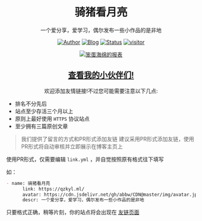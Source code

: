<h1 align="center">骑猪看月亮</h1>
<div align="center">

一个爱分享，爱学习，偶尔发布一些小作品的是非地

[![Author](https://flat.badgen.net/badge/author/abbw/)](https://github.com/abbw)
[![Blog](https://flat.badgen.net/badge/blog/骑猪看月亮/orange/)](https://qzkyl.ml)
[![Status](https://github.com/abbw/blog_source/workflows/博客自动部署/badge.svg)](https://github.com/abbw/abbw.github.io)
[![visitor](https://visitor-badge.glitch.me/badge?page_id=abbw)](https://qzkyl.ml)

</div>

<p align="center">
  <a href="https://github.com/abbw">
    <img src="https://ghchart.rshah.org/abbw" alt="笨蛋海绵的报表" />
  </a>
</p>

<h2 align="center"><a href="https://qzkyl.ml/links/">查看我的小伙伴们!</a></h2>

<div align="center">
欢迎添加友情链接!不过您可能需要注意以下几点:
</div>

* 排名不分先后
* 站点至少存活三个月以上
* 原则上最好使用 `HTTPS` 协议站点
* 至少拥有三篇原创文章

> 我们提供了留言的方式和PR形式添加友链
> 建议采用PR形式添加友链，使用PR形式将自动审核并立即展示在博客主页上

使用PR形式，仅需要编辑 `link.yml` ，并自觉按照原有格式往下填写

如：

```markdown
- name: 骑猪看月亮
      link: https://qzkyl.ml/
      avatar: https://cdn.jsdelivr.net/gh/abbw/CDN@master/img/avatar.jpg
      descr: 一个爱分享，爱学习，偶尔发布一些小作品的是非地
```

只要格式正确，稍等片刻，你的站点将会出现在 [友链页面](https://qzkyl.ml/links/)
